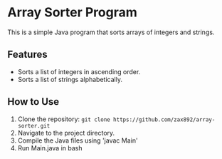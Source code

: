 # Array Sorter Program

This is a simple Java program that sorts arrays of integers and strings.

## Features
- Sorts a list of integers in ascending order.
- Sorts a list of strings alphabetically.

## How to Use
1. Clone the repository: `git clone https://github.com/zax892/array-sorter.git`
2. Navigate to the project directory.
3. Compile the Java files using 'javac Main'
4. Run Main.java in bash